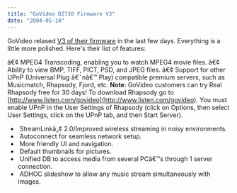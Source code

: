 ```yaml
---
title: "GoVideo D2730 Firmware V3"
date: "2004-05-14"
---
```


GoVideo relased [V3 of their firmware](http://www.govideo.com/Index.asp?GV=D2730V3) in the last few days. Everything is a little more polished. Here's their list of features:

â€¢ MPEG4 Transcoding, enabling you to watch MPEG4 movie files. â€¢ Ability to view BMP, TIFF, PICT, PSD, and JPEG files. â€¢ Support for other UPnP (Universal Plug â€˜nâ€™ Play) compatible premium servers, such as Musicmatch, Rhapsody, Fjord, etc. **Note**: GoVideo customers can try Real Rhapsody free for 30 days! To download Rhapsody go to [http://www.listen.com/govideo](http://www.listen.com/govideo). You must enable UPnP in the User Settings of Rhapsody (click on Options, then select User Settings, click on the UPnP tab, and then Start Server).

-  StreamLinkâ„¢ 2.0/Improved wireless streaming in noisy environments.
-  Autoconnect for seamless network setup.
-  More friendly UI and navigation.
-  Default thumbnails for pictures.
-  Unified DB to access media from several PCâ€™s through 1 server connection.
-  ADHOC slideshow to allow any music stream simultaneously with images.
